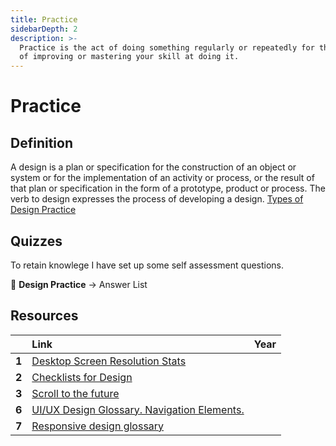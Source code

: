 ```yaml
---
title: Practice
sidebarDepth: 2
description: >-
  Practice is the act of doing something regularly or repeatedly for the purpose
  of improving or mastering your skill at doing it.
---
```


# Practice

## Definition

A design is a plan or specification for the construction of an object or system or for the implementation of an activity or process, or the result of that plan or specification in the form of a prototype, product or process. The verb to design expresses the process of developing a design. [Types of Design Practice](https://www.aiga.org/aiga/content/tools-and-resources/student-resources/types-of-design-practice/)

## Quizzes

To retain knowlege I have set up some self assessment questions.

📝 **Design Practice** → Answer List

## Resources

|  | Link | Year |
| :--- | :--- | ---: |
| **1** | [Desktop Screen Resolution Stats](https://gs.statcounter.com/screen-resolution-stats/desktop/worldwide) |  |
| **2** | [Checklists for Design](https://www.checklist.design/) |  |
| **3** | [Scroll to the future](https://evilmartians.com/chronicles/scroll-to-the-future-modern-javascript-css-scrolling-implementations) |  |
| **6** | [UI/UX Design Glossary. Navigation Elements.](https://uxplanet.org/ui-ux-design-glossary-navigation-elements-b552130711c8) |  |
| **7** | [Responsive design glossary](https://polypane.app/responsive-design-glossary/?ref=heydesigner) |  |



